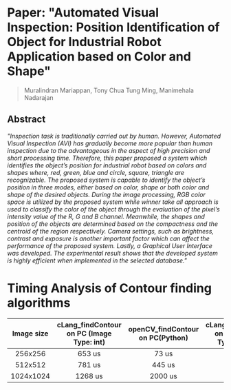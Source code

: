 # Paper: "Automated Visual Inspection: Position Identification of Object for Industrial Robot Application based on Color and Shape"
> Muralindran Mariappan, Tony Chua Tung Ming, Manimehala Nadarajan

## Abstract
*"Inspection task is traditionally carried out by
human. However, Automated Visual Inspection (AVI)
has gradually become more popular than human
inspection due to the advantageous in the aspect of high
precision and short processing time. Therefore, this paper
proposed a system which identifies the object’s position
for industrial robot based on colors and shapes where, red,
green, blue and circle, square, triangle are recognizable.
The proposed system is capable to identify the object’s
position in three modes, either based on color, shape or
both color and shape of the desired objects. During the
image processing, RGB color space is utilized by the
proposed system while winner take all approach is used
to classify the color of the object through the evaluation
of the pixel’s intensity value of the R, G and B channel.
Meanwhile, the shapes and position of the objects are
determined based on the compactness and the centroid of
the region respectively. Camera settings, such as
brightness, contrast and exposure is another important
factor which can affect the performance of the proposed
system. Lastly, a Graphical User Interface was developed.
The experimental result shows that the developed system
is highly efficient when implemented in the selected
database."*

# Timing Analysis of Contour finding algorithms

|Image size|cLang_findContour on PC (Image Type: int)|openCV_findContour on PC(Python) | cLang_findContour on RPi (Image Type: short) | openCV_findContour on RPi(C++)|
|:------:|:----:|:-----:|:-----:|:-----:|
|256x256|653 us|73 us|683 us| 650 us|
|512x512|781 us|445 us|1140 us| 2000 us|
|1024x1024|1268 us|2000 us|2162 us | 6000 us|
